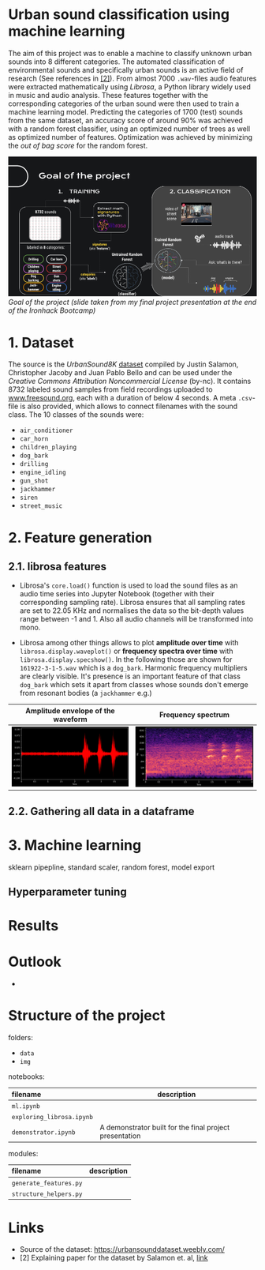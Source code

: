 # Urban sound classification using machine learning

The aim of this project was to enable a machine to classify unknown urban sounds into 8 different categories. The automated classification of environmental sounds and specifically urban sounds is an active field of research (See references in [[2]](http://www.justinsalamon.com/uploads/4/3/9/4/4394963/salamon_urbansound_acmmm14.pdf)). From almost 7000 `.wav`-files audio features were extracted mathematically using *Librosa*, a Python library widely used in music and audio analysis. These features together with the corresponding categories of the urban sound were then used to train a machine learning model. Predicting the categories of 1700 (test) sounds from the same dataset, an accuracy score of around 90% was achieved with a random forest classifier, using an optimized number of trees as well as optimized number of features. Optimization was achieved by minimizing the *out of bag score* for the random forest.

![](img/sound_classification_goal.png)
*Goal of the project (slide taken from my final project presentation at the end of the Ironhack Bootcamp)*

# 1. Dataset

The source is the *UrbanSound8K* [dataset](https://urbansounddataset.weebly.com/) compiled by Justin Salamon, Christopher Jacoby and Juan Pablo Bello and can be used under the *Creative Commons Attribution Noncommercial License* (by-nc). It contains 8732 labeled sound samples from field recordings uploaded to www.freesound.org, each with a duration of below 4 seconds. A meta `.csv`-file is also provided, which allows to connect filenames with the sound class. The 10 classes of the sounds were:

* `air_conditioner`
* `car_horn`
* `children_playing`
* `dog_bark`
* `drilling`
* `engine_idling`
* `gun_shot`
* `jackhammer`
* `siren`
* `street_music`

# 2. Feature generation

## 2.1. librosa features

* Librosa's `core.load()` function is used to load the sound files as an audio time series into Jupyter Notebook (together with their corresponding sampling rate). Librosa ensures that all sampling rates are set to 22.05 KHz and  normalises the data so the bit-depth values range between -1 and 1. Also all audio channels will be transformed into mono.

* Librosa among other things allows to plot **amplitude over time** with `librosa.display.waveplot()` or **frequency spectra over time** with `librosa.display.specshow()`. In the following those are shown for `161922-3-1-5.wav` which is a `dog_bark`. Harmonic frequency multipliers are clearly visible. It's presence is an important feature of that class `dog_bark` which sets it apart from classes whose sounds don't emerge from resonant bodies (a `jackhammer` e.g.)

Amplitude envelope of the waveform |  Frequency spectrum
:-------------------------:|:-------------------------:
![](./img/power_spectrum_dog.png)  |  ![](./img/spectrum_dog.png)

## 2.2. Gathering all data in a dataframe

# 3. Machine learning

sklearn pipepline, standard scaler, random forest, model export

## Hyperparameter tuning

# Results

# Outlook

* 

# Structure of the project

folders:

* `data`
* `img`

notebooks:

|        filename           |    description     |
|:--------------------------|--------------------|
| `ml.ipynb`                ||
| `exploring_librosa.ipynb` ||
| `demonstrator.ipynb`      | A demonstrator built for the final project presentation |

modules:

|        filename           |    description     |
|:--------------------------|--------------------|
| `generate_features.py`    ||
| `structure_helpers.py`    ||


# Links

* Source of the dataset: https://urbansounddataset.weebly.com/
* [2] Explaining paper for the dataset by Salamon et. al, [link](http://www.justinsalamon.com/uploads/4/3/9/4/4394963/salamon_urbansound_acmmm14.pdf)
